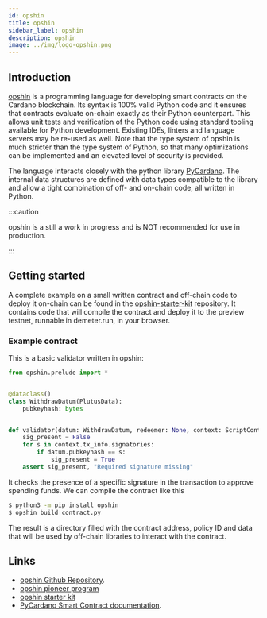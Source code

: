 ```yaml
---
id: opshin
title: opshin
sidebar_label: opshin
description: opshin
image: ../img/logo-opshin.png
--- 
```


## Introduction

[opshin](https://github.com/OpShin/opshin) is a programming language for developing smart contracts on the Cardano blockchain.
Its syntax is 100% valid Python code and it ensures that contracts evaluate on-chain
exactly as their Python counterpart.
This allows unit tests and verification of the Python code using standard tooling available for Python development.
Existing IDEs, linters and language servers may be re-used as well.
Note that the type system of opshin is much stricter than the type system of Python, so that many optimizations can be implemented and an elevated level of security is provided.

The language interacts closely with the python library [PyCardano](https://pycardano.readthedocs.io/en/latest/index.html).
The internal data structures are defined with data types compatible to the library and allow a tight combination of off- and on-chain code, all written in Python.

:::caution

opshin is a still a work in progress and is NOT recommended for use in production.

:::

## Getting started

A complete example on a small written contract and off-chain code to deploy it on-chain can be found in the [opshin-starter-kit](https://github.com/OpShin/opshin-starter-kit) repository.
It contains code that will compile the contract and deploy it to the preview testnet, runnable in demeter.run, in your browser.

### Example contract

This is a basic validator written in opshin:

```python
from opshin.prelude import *


@dataclass()
class WithdrawDatum(PlutusData):
    pubkeyhash: bytes


def validator(datum: WithdrawDatum, redeemer: None, context: ScriptContext) -> None:
    sig_present = False
    for s in context.tx_info.signatories:
        if datum.pubkeyhash == s:
            sig_present = True
    assert sig_present, "Required signature missing"
```

It checks the presence of a specific signature in the transaction to approve spending funds.
We can compile the contract like this

```bash
$ python3 -m pip install opshin
$ opshin build contract.py
```

The result is a directory filled with the contract address, policy ID and data that will be used by off-chain libraries to interact with the contract.


## Links
- [opshin Github Repository](https://github.com/OpShin/opshin).
- [opshin pioneer program](https://github.com/OpShin/opshin-pioneer-program)
- [opshin starter kit](https://github.com/OpShin/opshin-starter-kit)
- [PyCardano Smart Contract documentation](https://pycardano.readthedocs.io/en/latest/guides/plutus.html).

